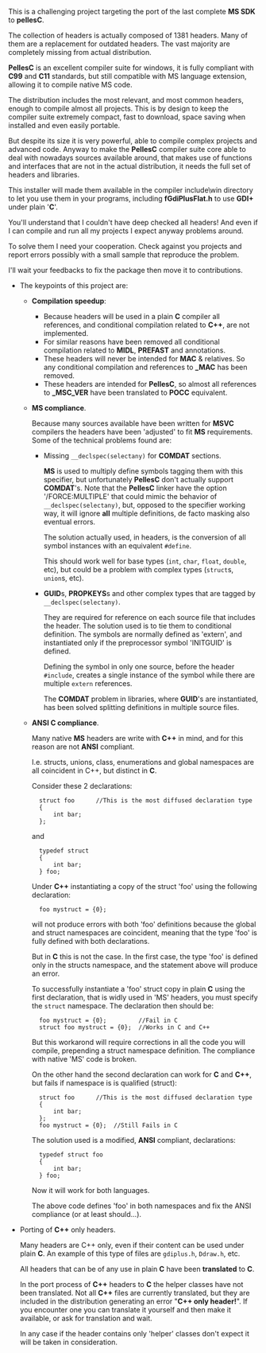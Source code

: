 This is a challenging project targeting the port of the last complete **MS SDK** to **pellesC**.

The collection of headers is actually composed of 1381 headers. Many of them are a replacement for outdated headers. The vast majority are completely missing from actual distribution.

**PellesC** is an excellent compiler suite for windows, it is fully compliant with **C99** and **C11** standards, but still compatible with MS language extension, allowing it to compile native MS code.

The distribution includes the most relevant, and most common headers, enough to compile almost all projects. This is by design to keep the compiler suite extremely compact, fast to download, space saving when installed and even easily portable.

But despite its size it is very powerful, able to compile complex projects and advanced code.
Anyway to make the **PellesC** compiler suite core able to deal with nowadays sources available around, that makes use of functions and interfaces that are not in the actual distribution, it needs the full set of headers and libraries.

This installer will made them available in the compiler include\win directory to let you use them in your programs, including **fGdiPlusFlat.h** to use **GDI+** under plain '**C**'.

You'll understand that I couldn't have deep checked all headers! And even if I can compile and run all my projects I expect anyway problems around.

To solve them I need your cooperation. Check against you projects and report errors possibly with a small sample that reproduce the problem.

I'll wait your feedbacks to fix the package then move it to contributions.

* The keypoints of this project are:
    *  **Compilation speedup**:
        * Because headers will be used in a plain **C** compiler all references, and conditional
          compilation related to **C++**, are not implemented.
        * For similar reasons have been removed all conditional compilation related to **MIDL**,
          **PREFAST** and annotations.
        * These headers will never be intended for **MAC** & relatives. So any conditional compilation
          and references to **_MAC** has been removed.
        * These headers are intended for **PellesC**, so almost all references to **_MSC_VER** have
          been translated to **__POCC__** equivalent.
    * **MS compliance**.

      Because many sources available have been written for **MSVC** compilers the headers have been
      'adjusted' to fit **MS** requirements. Some of the technical problems found are:
        *  Missing `__declspec(selectany)` for **COMDAT** sections.

           **MS** is used to multiply define symbols tagging them with this specifier, but unfortunately **PellesC** don't actually support **COMDAT**'s.
           Note that the **PellesC** linker have the option '/FORCE:MULTIPLE' that could mimic the behavior of `__declspec(selectany)`, but, opposed to the specifier working way, it will ignore **all** multiple definitions, de facto masking also eventual errors.

           The solution actually used, in headers, is the conversion of all symbol instances with an equivalent `#define`.

           This should work well for base types (`int`, `char`, `float`, `double`, etc), but could be a problem with complex types (`struct`s, `union`s, etc).
        *  **GUID**s, **PROPKEYS**s and other complex types that are tagged by `__declspec(selectany)`.

           They are required for reference on each source file that includes the header. The solution used is to tie them to conditional definition. The symbols are normally defined as 'extern', and instantiated only if the preprocessor symbol 'INITGUID' is defined.

           Defining the symbol in only one source, before the header `#include`, creates a single instance of the symbol while there are multiple `extern` references.

           The **COMDAT** problem in libraries, where **GUID**'s are instantiated, has been solved splitting definitions in multiple source files.
    * **ANSI C compliance**.

      Many native **MS** headers are write with **C++** in mind, and for this reason are not **ANSI** compliant.

      I.e. structs, unions, class, enumerations and global namespaces are all coincident in C++, but distinct in **C**.

      Consider these 2 declarations:

            struct foo      //This is the most diffused declaration type
            {
                int bar;
            };

      and

            typedef struct
            {
                int bar;
            } foo;

      Under **C++** instantiating a copy of the struct 'foo' using the following declaration:

            foo mystruct = {0};

      will not produce errors with both 'foo' definitions because the global and struct namespaces are coincident, meaning that the type 'foo' is fully defined with both declarations.

      But in **C** this is not the case. In the first case, the type 'foo' is defined only in the structs namespace, and the statement above will produce an error.

      To successfully instantiate a 'foo' struct copy in plain **C** using the first declaration, that is widly used in 'MS' headers, you must specify the `struct` namespace. The declaration then should be:

            foo mystruct = {0};         //Fail in C
            struct foo mystruct = {0};  //Works in C and C++

      But this workarond will require corrections in all the code you will compile, prepending a struct namespace definition. The compliance with native 'MS' code is broken.
      
      On the other hand the second declaration can work for **C** and **C++**, but fails if namespace is is qualified (struct):

            struct foo      //This is the most diffused declaration type
            {
                int bar;
            };
            foo mystruct = {0};  //Still Fails in C

      The solution used is a modified, **ANSI** compliant, declarations:
      
            typedef struct foo
            {
                int bar;
            } foo;

      Now it will work for both languages.

      The above code defines 'foo' in both namespaces and fix the ANSI compliance  (or at least should...).

* Porting of **C++** only headers.

  Many headers are C++ only, even if their content can be used under plain **C**. An example of this type of files are `gdiplus.h`, `Ddraw.h`, etc.

  All headers that can be of any use in plain **C** have been **translated** to **C**.

  In the port process of **C++** headers to **C** the helper classes have not been translated. Not all **C++** files are currently translated, but they are included in the distribution generating an error "**C++ only header!**". If you encounter one you can  translate it yourself and then make it available, or ask for translation and wait.

  In any case if the header contains only 'helper' classes don't expect it will be taken in consideration.

